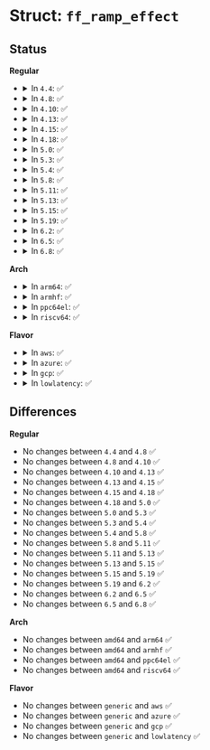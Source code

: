 # Struct: <code>ff_ramp_effect</code>

## Status
<b>Regular</b>
<ul>
<li>
<details>
<summary>In <code>4.4</code>: ✅</summary>

```c
struct ff_ramp_effect {
    __s16 start_level;
    __s16 end_level;
    struct ff_envelope envelope;
};
```
</details>
</li>
<li>
<details>
<summary>In <code>4.8</code>: ✅</summary>

```c
struct ff_ramp_effect {
    __s16 start_level;
    __s16 end_level;
    struct ff_envelope envelope;
};
```
</details>
</li>
<li>
<details>
<summary>In <code>4.10</code>: ✅</summary>

```c
struct ff_ramp_effect {
    __s16 start_level;
    __s16 end_level;
    struct ff_envelope envelope;
};
```
</details>
</li>
<li>
<details>
<summary>In <code>4.13</code>: ✅</summary>

```c
struct ff_ramp_effect {
    __s16 start_level;
    __s16 end_level;
    struct ff_envelope envelope;
};
```
</details>
</li>
<li>
<details>
<summary>In <code>4.15</code>: ✅</summary>

```c
struct ff_ramp_effect {
    __s16 start_level;
    __s16 end_level;
    struct ff_envelope envelope;
};
```
</details>
</li>
<li>
<details>
<summary>In <code>4.18</code>: ✅</summary>

```c
struct ff_ramp_effect {
    __s16 start_level;
    __s16 end_level;
    struct ff_envelope envelope;
};
```
</details>
</li>
<li>
<details>
<summary>In <code>5.0</code>: ✅</summary>

```c
struct ff_ramp_effect {
    __s16 start_level;
    __s16 end_level;
    struct ff_envelope envelope;
};
```
</details>
</li>
<li>
<details>
<summary>In <code>5.3</code>: ✅</summary>

```c
struct ff_ramp_effect {
    __s16 start_level;
    __s16 end_level;
    struct ff_envelope envelope;
};
```
</details>
</li>
<li>
<details>
<summary>In <code>5.4</code>: ✅</summary>

```c
struct ff_ramp_effect {
    __s16 start_level;
    __s16 end_level;
    struct ff_envelope envelope;
};
```
</details>
</li>
<li>
<details>
<summary>In <code>5.8</code>: ✅</summary>

```c
struct ff_ramp_effect {
    __s16 start_level;
    __s16 end_level;
    struct ff_envelope envelope;
};
```
</details>
</li>
<li>
<details>
<summary>In <code>5.11</code>: ✅</summary>

```c
struct ff_ramp_effect {
    __s16 start_level;
    __s16 end_level;
    struct ff_envelope envelope;
};
```
</details>
</li>
<li>
<details>
<summary>In <code>5.13</code>: ✅</summary>

```c
struct ff_ramp_effect {
    __s16 start_level;
    __s16 end_level;
    struct ff_envelope envelope;
};
```
</details>
</li>
<li>
<details>
<summary>In <code>5.15</code>: ✅</summary>

```c
struct ff_ramp_effect {
    __s16 start_level;
    __s16 end_level;
    struct ff_envelope envelope;
};
```
</details>
</li>
<li>
<details>
<summary>In <code>5.19</code>: ✅</summary>

```c
struct ff_ramp_effect {
    __s16 start_level;
    __s16 end_level;
    struct ff_envelope envelope;
};
```
</details>
</li>
<li>
<details>
<summary>In <code>6.2</code>: ✅</summary>

```c
struct ff_ramp_effect {
    __s16 start_level;
    __s16 end_level;
    struct ff_envelope envelope;
};
```
</details>
</li>
<li>
<details>
<summary>In <code>6.5</code>: ✅</summary>

```c
struct ff_ramp_effect {
    __s16 start_level;
    __s16 end_level;
    struct ff_envelope envelope;
};
```
</details>
</li>
<li>
<details>
<summary>In <code>6.8</code>: ✅</summary>

```c
struct ff_ramp_effect {
    __s16 start_level;
    __s16 end_level;
    struct ff_envelope envelope;
};
```
</details>
</li>
</ul>
<b>Arch</b>
<ul>
<li>
<details>
<summary>In <code>arm64</code>: ✅</summary>

```c
struct ff_ramp_effect {
    __s16 start_level;
    __s16 end_level;
    struct ff_envelope envelope;
};
```
</details>
</li>
<li>
<details>
<summary>In <code>armhf</code>: ✅</summary>

```c
struct ff_ramp_effect {
    __s16 start_level;
    __s16 end_level;
    struct ff_envelope envelope;
};
```
</details>
</li>
<li>
<details>
<summary>In <code>ppc64el</code>: ✅</summary>

```c
struct ff_ramp_effect {
    __s16 start_level;
    __s16 end_level;
    struct ff_envelope envelope;
};
```
</details>
</li>
<li>
<details>
<summary>In <code>riscv64</code>: ✅</summary>

```c
struct ff_ramp_effect {
    __s16 start_level;
    __s16 end_level;
    struct ff_envelope envelope;
};
```
</details>
</li>
</ul>
<b>Flavor</b>
<ul>
<li>
<details>
<summary>In <code>aws</code>: ✅</summary>

```c
struct ff_ramp_effect {
    __s16 start_level;
    __s16 end_level;
    struct ff_envelope envelope;
};
```
</details>
</li>
<li>
<details>
<summary>In <code>azure</code>: ✅</summary>

```c
struct ff_ramp_effect {
    __s16 start_level;
    __s16 end_level;
    struct ff_envelope envelope;
};
```
</details>
</li>
<li>
<details>
<summary>In <code>gcp</code>: ✅</summary>

```c
struct ff_ramp_effect {
    __s16 start_level;
    __s16 end_level;
    struct ff_envelope envelope;
};
```
</details>
</li>
<li>
<details>
<summary>In <code>lowlatency</code>: ✅</summary>

```c
struct ff_ramp_effect {
    __s16 start_level;
    __s16 end_level;
    struct ff_envelope envelope;
};
```
</details>
</li>
</ul>

## Differences
<b>Regular</b>
<ul>
<li>
No changes between <code>4.4</code> and <code>4.8</code> ✅
</li>
<li>
No changes between <code>4.8</code> and <code>4.10</code> ✅
</li>
<li>
No changes between <code>4.10</code> and <code>4.13</code> ✅
</li>
<li>
No changes between <code>4.13</code> and <code>4.15</code> ✅
</li>
<li>
No changes between <code>4.15</code> and <code>4.18</code> ✅
</li>
<li>
No changes between <code>4.18</code> and <code>5.0</code> ✅
</li>
<li>
No changes between <code>5.0</code> and <code>5.3</code> ✅
</li>
<li>
No changes between <code>5.3</code> and <code>5.4</code> ✅
</li>
<li>
No changes between <code>5.4</code> and <code>5.8</code> ✅
</li>
<li>
No changes between <code>5.8</code> and <code>5.11</code> ✅
</li>
<li>
No changes between <code>5.11</code> and <code>5.13</code> ✅
</li>
<li>
No changes between <code>5.13</code> and <code>5.15</code> ✅
</li>
<li>
No changes between <code>5.15</code> and <code>5.19</code> ✅
</li>
<li>
No changes between <code>5.19</code> and <code>6.2</code> ✅
</li>
<li>
No changes between <code>6.2</code> and <code>6.5</code> ✅
</li>
<li>
No changes between <code>6.5</code> and <code>6.8</code> ✅
</li>
</ul>
<b>Arch</b>
<ul>
<li>
No changes between <code>amd64</code> and <code>arm64</code> ✅
</li>
<li>
No changes between <code>amd64</code> and <code>armhf</code> ✅
</li>
<li>
No changes between <code>amd64</code> and <code>ppc64el</code> ✅
</li>
<li>
No changes between <code>amd64</code> and <code>riscv64</code> ✅
</li>
</ul>
<b>Flavor</b>
<ul>
<li>
No changes between <code>generic</code> and <code>aws</code> ✅
</li>
<li>
No changes between <code>generic</code> and <code>azure</code> ✅
</li>
<li>
No changes between <code>generic</code> and <code>gcp</code> ✅
</li>
<li>
No changes between <code>generic</code> and <code>lowlatency</code> ✅
</li>
</ul>
